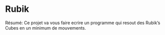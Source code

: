 # Rubik
Résumé: Ce projet va vous faire ecrire un programme qui resout des Rubik’s Cubes en un minimum de mouvements.
